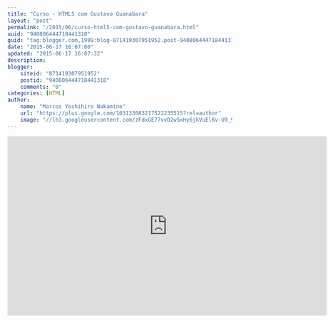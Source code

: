 ```yaml
---
title: "Curso - HTML5 com Gustavo Guanabara"
layout: "post"
permalink: "/2015/06/curso-html5-com-gustavo-guanabara.html"
uuid: "940806444718441318"
guid: "tag:blogger.com,1999:blog-871419307951952.post-940806444718441318"
date: "2015-06-17 16:07:00"
updated: "2015-06-17 16:07:32"
description: 
blogger:
    siteid: "871419307951952"
    postid: "940806444718441318"
    comments: "0"
categories: [HTML]
author: 
    name: "Marcos Yoshihiro Nakamine"
    url: "https://plus.google.com/103133083217522235515?rel=author"
    image: "//lh3.googleusercontent.com/zFdxGE77vvD2w5xHy6jkVuElKv-U9_9qLkRYK8OnbDeJPtjSZ82UPq5w6hJ-SA=w35"
---
```


<div class="css-full-post-content js-full-post-content">
<iframe width="716" height="403" src="https://www.youtube.com/embed/epDCjksKMok?list=PLHz_AreHm4dlAnJ_jJtV29RFxnPHDuk9o" frameborder="0" allowfullscreen></iframe>
</div>